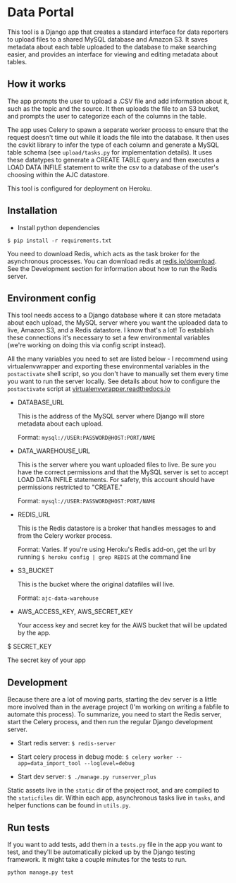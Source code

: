 Data Portal
=====

This tool is a Django app that creates a standard interface for data reporters to upload files to a shared MySQL database and Amazon S3. It saves metadata about each table uploaded to the database to make searching easier, and provides an interface for viewing and editing metadata about tables.

How it works
---

The app prompts the user to upload a .CSV file and add information about it, such as the topic and the source. It then uploads the file to an S3 bucket, and prompts the user to categorize each of the columns in the table.

The app uses Celery to spawn a separate worker process to ensure that the request doesn't time out while it loads the file into the database. It then uses the csvkit library to infer the type of each column and generate a MySQL table schema (see `upload/tasks.py` for implementation details). It uses these datatypes to generate a CREATE TABLE query and then executes a LOAD DATA INFILE statement to write the csv to a database of the user's choosing within the AJC datastore. 

This tool is configured for deployment on Heroku.

Installation
---
* Install python dependencies

```
$ pip install -r requirements.txt
```

You need to download Redis, which acts as the task broker for the asynchronous processes. You can download redis at [redis.io/download](https://redis.io/download). See the Development section for information about how to run the Redis server.

Environment config
---

This tool needs access to a Django database where it can store metadata about each upload, the MySQL server where you want the uploaded data to live, Amazon S3, and a Redis datastore. I know that's a lot! To establish these connections it's necessary to set a few environmental variables (we're working on doing this via config script instead).

All the many variables you need to set are listed below - I recommend using virtualenvwrapper and exporting these environmental variables in the `postactivate` shell script, so you don't have to manually set them every time you want to run the server locally. See details about how to configure the `postactivate` script at [virtualenvwrapper.readthedocs.io](http://virtualenvwrapper.readthedocs.io/en/latest/scripts.html)

* DATABASE_URL

  This is the address of the MySQL server where Django will store metadata about each upload.
  
  Format: `mysql://USER:PASSWORD@HOST:PORT/NAME`

* DATA_WAREHOUSE_URL

  This is the server where you want uploaded files to live. Be sure you have the correct permissions and that the MySQL server is set to accept LOAD DATA INFILE statements. For safety, this account should have permissions restricted to "CREATE."

  Format: `mysql://USER:PASSWORD@HOST:PORT/NAME`

* REDIS_URL

  This is the Redis datastore is a broker that handles messages to and from the Celery worker process.

  Format: Varies. If you're using Heroku's Redis add-on, get the url by running `$ heroku config | grep REDIS` at the command line

* S3_BUCKET

  This is the bucket where the original datafiles will live.

  Format: `ajc-data-warehouse`

* AWS_ACCESS_KEY, AWS_SECRET_KEY

  Your access key and secret key for the AWS bucket that will be updated by the app.

$ SECRET_KEY

  The secret key of your app

Development
---
Because there are a lot of moving parts, starting the dev server is a little more involved than in the average project (I'm working on writing a fabfile to automate this process). To summarize, you need to start the Redis server, start the Celery process, and then run the regular Django development server.

* Start redis server: `$ redis-server`

* Start celery process in debug mode: `$ celery worker --app=data_import_tool --loglevel=debug`

* Start dev server: `$ ./manage.py runserver_plus`

Static assets live in the `static` dir of the project root, and are compiled to the `staticfiles` dir. Within each app, asynchronous tasks live in `tasks`, and helper functions can be found in `utils.py`.

Run tests
---
If you want to add tests, add them in a `tests.py` file in the app you want to test, and they'll be automatically picked up by the Django testing framework. It might take a couple minutes for the tests to run.

`python manage.py test`
